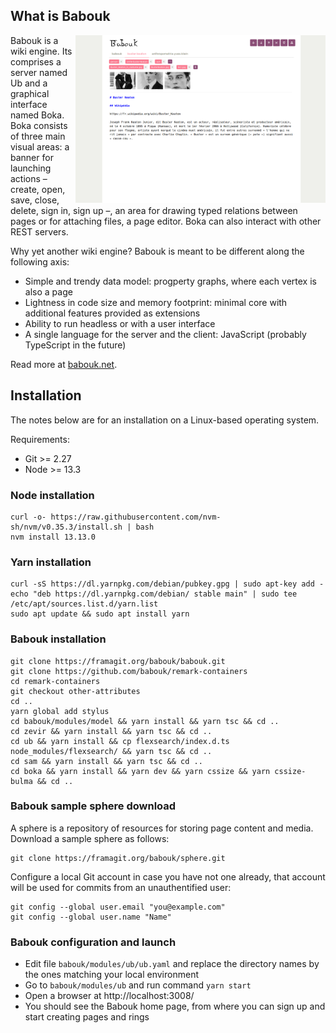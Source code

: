 ## What is Babouk

<img src="./babouk.png" width="400px" align="right" />

Babouk is a wiki engine. Its comprises a server named Ub and a graphical interface named Boka. Boka consists of three main visual areas:  a banner for launching actions – create, open, save, close, delete, sign in, sign up –, an area for drawing typed relations between pages or for attaching files, a page editor. Boka can also interact with other REST servers.

Why yet another wiki engine? Babouk is meant to be different along the following axis:
- Simple and trendy data model: progperty graphs, where each vertex is also a page
- Lightness in code size and memory footprint: minimal core with additional features provided as extensions
- Ability to run headless or with a user interface
- A single language for the server and the client: JavaScript (probably TypeScript in the future)

Read more at [babouk.net](https://babouk.net).

## Installation

The notes below are for an installation on a Linux-based operating system. 

Requirements:
- Git >= 2.27
- Node >= 13.3

### Node installation

```
curl -o- https://raw.githubusercontent.com/nvm-sh/nvm/v0.35.3/install.sh | bash
nvm install 13.13.0
```

### Yarn installation

```
curl -sS https://dl.yarnpkg.com/debian/pubkey.gpg | sudo apt-key add -
echo "deb https://dl.yarnpkg.com/debian/ stable main" | sudo tee /etc/apt/sources.list.d/yarn.list
sudo apt update && sudo apt install yarn
```

### Babouk installation 

```
git clone https://framagit.org/babouk/babouk.git
git clone https://github.com/babouk/remark-containers
cd remark-containers
git checkout other-attributes
cd ..
yarn global add stylus
cd babouk/modules/model && yarn install && yarn tsc && cd ..
cd zevir && yarn install && yarn tsc && cd ..
cd ub && yarn install && cp flexsearch/index.d.ts node_modules/flexsearch/ && yarn tsc && cd ..
cd sam && yarn install && yarn tsc && cd ..
cd boka && yarn install && yarn dev && yarn cssize && yarn cssize-bulma && cd ..
```

### Babouk sample sphere download

A sphere is a repository of resources for storing page content and media. Download a sample sphere as follows:

```
git clone https://framagit.org/babouk/sphere.git
```

Configure a local Git account in case you have not one already, that account will be used for commits from an unauthentified user:

```
git config --global user.email "you@example.com"
git config --global user.name "Name"
```

### Babouk configuration and launch

* Edit file `babouk/modules/ub/ub.yaml` and replace the directory names by the ones matching your local environment
* Go to `babouk/modules/ub` and run command `yarn start`
* Open a browser at http://localhost:3008/
* You should see the Babouk home page, from where you can sign up and start creating pages and rings




